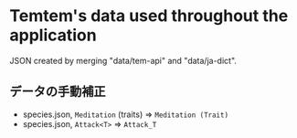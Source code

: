 # Temtem's data used throughout the application

JSON created by merging "data/tem-api" and "data/ja-dict".

## データの手動補正

- species.json, `Meditation` (traits) => `Meditation (Trait)`
- species.json, `Attack<T>` => `Attack_T`

